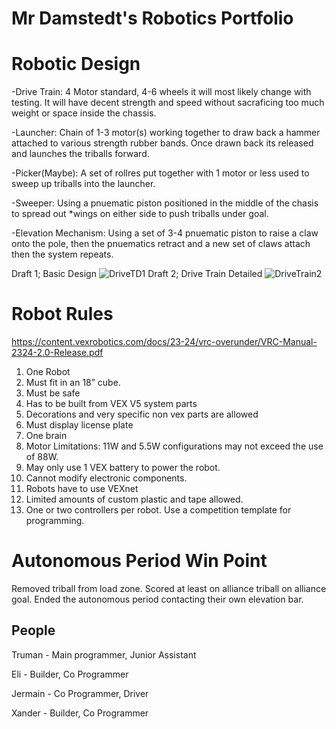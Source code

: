 # Mr Damstedt's Robotics Portfolio
# Robotic Design
-Drive Train: 4 Motor standard, 4-6 wheels it will most likely change with testing. It will have decent strength and speed without sacraficing too much weight or space inside the chassis.

-Launcher: Chain of 1-3 motor(s) working together to draw back a hammer attached to various strength rubber bands. Once drawn back its released and launches the triballs forward.

-Picker(Maybe): A set of rollres put together with 1 motor or less used to sweep up triballs into the launcher.

-Sweeper: Using a pnuematic piston positioned in the middle of the chasis to spread out *wings on either side to push triballs under goal.

-Elevation Mechanism: Using a set of 3-4 pnuematic piston to raise a claw onto the pole, then the pnuematics retract and a new set of claws attach then the system repeats.

Draft 1; Basic Design
![DriveTD1](https://github.com/Bgdshd/RoboticsPortfolioB4/assets/111591253/2ef51a66-edcd-42be-ad3b-06022c7bd7d4)
Draft 2; Drive Train Detailed
![DriveTrain2](https://github.com/Bgdshd/RoboticsPortfolioB4/assets/111591253/759f134c-a40e-4d30-af53-0669e5c3b0f7)


# Robot Rules
https://content.vexrobotics.com/docs/23-24/vrc-overunder/VRC-Manual-2324-2.0-Release.pdf
1. One Robot
2. Must fit in an 18” cube.
3. Must be safe
4. Has to be built from VEX V5 system parts
5. Decorations and very specific non vex parts are allowed
6. Must display license plate
7. One brain
8. Motor Limitations: 11W and 5.5W configurations may not exceed the use of 88W.
9. May only use 1 VEX battery to power the robot.
10. Cannot modify electronic components.
11. Robots have to use VEXnet
12. Limited amounts of custom plastic and tape allowed.
13. One or two controllers per robot.
Use a competition template for programming.

# Autonomous Period Win Point
  Removed triball from load zone.
  Scored at least on alliance triball on alliance goal.
  Ended the autonomous period contacting their own elevation bar.

## People
Truman - Main programmer, Junior Assistant

Eli - Builder, Co Programmer

Jermain - Co Programmer, Driver

Xander - Builder, Co Programmer
